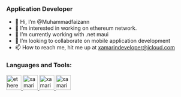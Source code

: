 ### Application Developer
- 👋 Hi, I’m @Muhammadfaizann
- 👀 I’m interested in working on ethereum network.
- 🌱 I’m currently working with .net maui
- 💞️ I’m looking to collaborate on mobile application development 
- 📫 How to reach me, hit me up at xamarindeveloper@icloud.com

### Languages and Tools:
<p align="left"> 
    <a href="https://ethereum.org/en/" target="_blank" rel="noreferrer"/>
    <img src="https://www.svgrepo.com/show/349356/ethereum.svg" alt="ethereum" width="40" height="40"/> 
    <a href="https://dotnet.microsoft.com/apps/xamarin" target="_blank" rel="noreferrer"/>
    <img src="https://raw.githubusercontent.com/detain/svg-logos/780f25886640cef088af994181646db2f6b1a3f8/svg/xamarin.svg" alt="xamarin" width="40" height="40"/> 
  <a href="https://dotnet.microsoft.com/en-us" target="_blank" rel="noreferrer"/>
  <img src="https://upload.wikimedia.org/wikipedia/commons/7/7d/Microsoft_.NET_logo.svg" alt="xamarin" width="40" height="40"/> 
  <a href="https://dotnet.microsoft.com/en-us/apps/maui" target="_blank" rel="noreferrer"/>
  <img src="https://lightningchart.com/wp-content/uploads/images/icons/maui-logo.svg"  alt="xamarin" width="40" height="40"/> 
</p>
<!---
Muhammadfaizann/Muhammadfaizann is a ✨ special ✨ repository because its `README.md` (this file) appears on your GitHub profile.
You can click the Preview link to take a look at your changes.
--->
